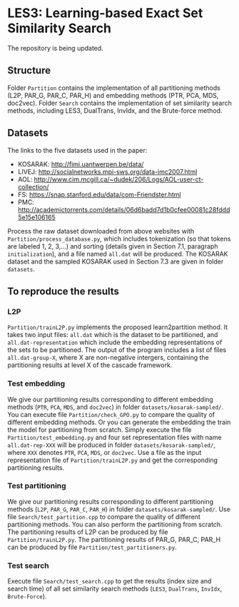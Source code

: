 # LES3: Learning-based Exact Set Similarity Search
The repository is being updated.
## Structure
Folder `Partition` contains the implementation of all partitioning methods (L2P, PAR_G, PAR_C, PAR_H) and embedding methods (PTR, PCA, MDS, doc2vec). Folder `Search` contains the implementation of set similarity search methods, including LES3, DualTrans, InvIdx, and the Brute-force method.

## Datasets
The links to the five datasets used in the paper:
* KOSARAK: http://fimi.uantwerpen.be/data/
* LIVEJ: http://socialnetworks.mpi-sws.org/data-imc2007.html
* AOL: http://www.cim.mcgill.ca/~dudek/206/Logs/AOL-user-ct-collection/
* FS: https://snap.stanford.edu/data/com-Friendster.html
* PMC: http://academictorrents.com/details/06d6badd7d1b0cfee00081c28fddd5e15e106165

Process the raw dataset downloaded from above websites with `Partition/process_database.py`, which includes tokenization (so that tokens are labeled 1, 2, 3,...) and sorting (details given in Section 7.1, paragraph `initialization`), and a file named `all.dat` will be produced. The KOSARAK dataset and the sampled KOSARAK used in Section 7.3 are given in folder `datasets`.
## To reproduce the results
### L2P
`Partition/trainL2P.py` implements the proposed learn2partition method. It takes two input files: `all.dat` which is the dataset to be partitioned, and `all.dat-representation` which include the embedding representations of the sets to be partitioned. The output of the program includes a list of files `all.dat-group-X`, where X are non-negative intergers, containing the partitioning results at level X of the cascade framework.
### Test embedding
We give our partitioning results corresponding to different embedding methods (`PTR`, `PCA`, `MDS`, and `doc2vec`) in folder `datasets/kosarak-sampled/`. You can execute file `Partition/check_GPO.py` to compare the quality of different embedding methods. Or you can generate the embedding the train the model for partitioning from scratch. Simply execute the file `Partition/test_embedding.py` and four set representation files with name `all.dat-rep-XXX` will be produced in folder `datasets/kosarak-sampled/`, where `XXX` denotes `PTR`, `PCA`, `MDS`, or `doc2vec`. Use a file as the input representation file of `Partition/trainL2P.py` and get the corresponding partitioning results.
### Test partitioning
We give our partitioning results corresponding to different partitioning methods (`L2P`, `PAR_G`, `PAR_C`, `PAR_H`) in folder `datasets/kosarak-sampled/`. Use file `Search/test_partition.cpp` to compare the quality of different partitioning methods. You can also perform the partitioning from scratch. The partitioning results of L2P can be produced by file `Partition/trainL2P.py`. The partitioning results of PAR_G, PAR_C, PAR_H can be produced by file `Partition/test_partitioners.py`.
### Test search
Execute file `Search/test_search.cpp` to get the results (index size and search time) of all set similarity search methods (`LES3`, `DualTrans`, `InvIdx`, `Brute-Force`).
